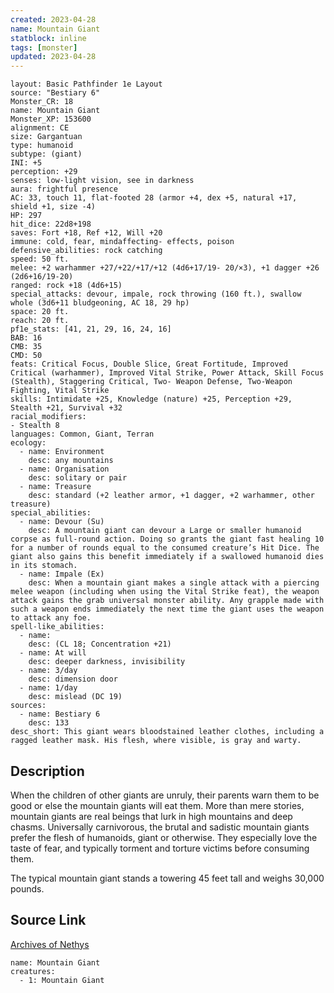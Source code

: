 ```yaml
---
created: 2023-04-28
name: Mountain Giant
statblock: inline
tags: [monster]
updated: 2023-04-28
---
```

```statblock
layout: Basic Pathfinder 1e Layout
source: "Bestiary 6"
Monster_CR: 18
name: Mountain Giant
Monster_XP: 153600
alignment: CE
size: Gargantuan
type: humanoid
subtype: (giant)
INI: +5
perception: +29
senses: low-light vision, see in darkness
aura: frightful presence
AC: 33, touch 11, flat-footed 28 (armor +4, dex +5, natural +17, shield +1, size -4)
HP: 297
hit_dice: 22d8+198
saves: Fort +18, Ref +12, Will +20
immune: cold, fear, mindaffecting- effects, poison
defensive_abilities: rock catching
speed: 50 ft.
melee: +2 warhammer +27/+22/+17/+12 (4d6+17/19- 20/×3), +1 dagger +26 (2d6+16/19-20)
ranged: rock +18 (4d6+15)
special_attacks: devour, impale, rock throwing (160 ft.), swallow whole (3d6+11 bludgeoning, AC 18, 29 hp)
space: 20 ft.
reach: 20 ft.
pf1e_stats: [41, 21, 29, 16, 24, 16]
BAB: 16
CMB: 35
CMD: 50
feats: Critical Focus, Double Slice, Great Fortitude, Improved Critical (warhammer), Improved Vital Strike, Power Attack, Skill Focus (Stealth), Staggering Critical, Two- Weapon Defense, Two-Weapon Fighting, Vital Strike
skills: Intimidate +25, Knowledge (nature) +25, Perception +29, Stealth +21, Survival +32
racial_modifiers:
- Stealth 8
languages: Common, Giant, Terran
ecology:
  - name: Environment
    desc: any mountains
  - name: Organisation
    desc: solitary or pair
  - name: Treasure
    desc: standard (+2 leather armor, +1 dagger, +2 warhammer, other treasure)
special_abilities:
  - name: Devour (Su)
    desc: A mountain giant can devour a Large or smaller humanoid corpse as full-round action. Doing so grants the giant fast healing 10 for a number of rounds equal to the consumed creature’s Hit Dice. The giant also gains this benefit immediately if a swallowed humanoid dies in its stomach.
  - name: Impale (Ex)
    desc: When a mountain giant makes a single attack with a piercing melee weapon (including when using the Vital Strike feat), the weapon attack gains the grab universal monster ability. Any grapple made with such a weapon ends immediately the next time the giant uses the weapon to attack any foe.
spell-like_abilities:
  - name:
    desc: (CL 18; Concentration +21)
  - name: At will
    desc: deeper darkness, invisibility
  - name: 3/day
    desc: dimension door
  - name: 1/day
    desc: mislead (DC 19)
sources:
  - name: Bestiary 6
    desc: 133
desc_short: This giant wears bloodstained leather clothes, including a ragged leather mask. His flesh, where visible, is gray and warty.
```
## Description
When the children of other giants are unruly, their parents warn them to be good or else the mountain giants will eat them. More than mere stories, mountain giants are real beings that lurk in high mountains and deep chasms. Universally carnivorous, the brutal and sadistic mountain giants prefer the flesh of humanoids, giant or otherwise. They especially love the taste of fear, and typically torment and torture victims before consuming them. 

The typical mountain giant stands a towering 45 feet tall and weighs 30,000 pounds.
## Source Link
[Archives of Nethys](https://aonprd.com/MonsterDisplay.aspx?ItemName=Mountain%20Giant)
```encounter-table
name: Mountain Giant
creatures:
  - 1: Mountain Giant
```
